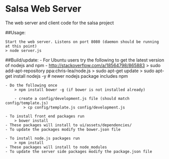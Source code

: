 # Salsa Web Server
The web server and client code for the salsa project

##Usage:

    Start the web server. Listens on port 8080 (daemon should be running at this point)
    > node server.js

##Build/update:
    - For Ubuntu users try the following to get the latest version of nodejs and npm
        - http://stackoverflow.com/a/18564798/865883
            > sudo add-apt-repository ppa:chris-lea/node.js
            > sudo apt-get update
            > sudo apt-get install nodejs -y # newer nodejs package includes npm

    - Do the following once
        > npm install bower -g (if bower is not installed already)

        - create a config/development.js file (should match config/template.js)
            > cp config/template.js config/development.js

    - To install front end packages run
        > bower install
    - These packages will install to ui/assets/dependencies/
    - To update the packages modify the bower.json file

    - To install node.js packages run
        > npm install
    - These packages will install to node_modules
    - To update the server side packages modify the package.json file

